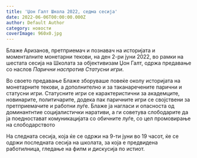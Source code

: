 ```yaml
---
title: 'Џон Галт Школа 2022, седма сесија'
date: 2022-06-06T00:00:00.000Z
author: Default Author
category: новости
coverImage: 960x0.jpg
---
```


Блаже Аризанов, претприемач и познавач на историјата и моменталните монетарни текови, на ден 2-ри јуни 2022, во рамки на шестата сесија на Школата за објективизам Џон Галт, одржа предавање со наслов _Парични наспротив Статусни игри_. 

Во своето предавање Блаже зборуваше повеќе околу историјата на монетарните текови, а дополнително и за таканаречените парични и статусни игри. Статусните игри се карактеристични за академците, новинарите, политичарите, додека пак паричните игри се својствени за претприемачите и работни луѓе. Блаже ја нагласи и опасноста од доминантнтие социјалистички наративи, а ги советува слободарите да ја поедностават комуникацијата со обичните луѓе, со цел промовирање на слободарството

На следната сесија, која ќе се одржи на 9-ти јуни во 19 часот, ќе се одржи последната сесија на школата, за која е предвидена работилница, гледање на филм и дискусија по истиот.
